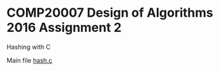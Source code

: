 # COMP20007 Design of Algorithms 2016 Assignment 2

Hashing with C

Main file 
[hash.c](https://github.com/jayai2014/comp30027-design-of-algorithms-2016-assignment2/blob/master/hash.c)
